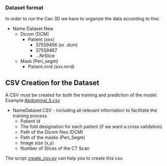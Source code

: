 ### Dataset format

In order to run the Can 3D we have to organize the data according to this:

- Name Dataset New 
    -  Dicom (DCM)
        - Patient (xxx)
            - 37559456 (or .dcm)
            - 37559467
            - ...NrSlice
    -  Mask (Peri_segm)
        - Patient.nrrd (xxx.nrrd)

## CSV Creation for the Dataset 

A CSV must be created for both the training and prediction of the model. Example:[Abdominal_5.csv](\Abdominal_5.csv)

-  NameDataset.CSV - including all relevant information to facilitate the training process
    - Patient id
    - The fold designation for each patient (if we want a cross validation)
    - Path of the Dicom files (DCM)
    - Path of the masks (Peri_Segm)
    - Image size (x,y)
    - Number of Slices of the CT Scan

The script [create_csv.py](\3dpericardialsegm\data\create_csv.py) can help you to create this csv.
                    
    